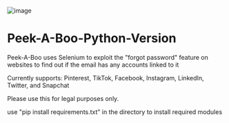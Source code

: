 ![image](https://user-images.githubusercontent.com/121850504/210501751-ef8bdf3f-de72-4fb8-9861-12870365ce03.png)

# Peek-A-Boo-Python-Version

Peek-A-Boo uses Selenium to exploit the "forgot password" feature on websites to find out if the email has any accounts linked to it

Currently supports: Pinterest, TikTok, Facebook, Instagram, LinkedIn, Twitter, and Snapchat

Please use this for legal purposes only.

use "pip install requirements.txt" in the directory to install required modules
